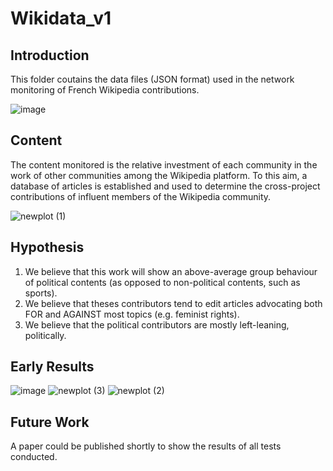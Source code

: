# Wikidata_v1
## Introduction
This folder coutains the data files (JSON format) used in the network monitoring of French Wikipedia contributions. 

![image](https://user-images.githubusercontent.com/120259436/206858886-cb009f66-9e3f-4020-83ec-b8bdb432ef32.png)

## Content
The content monitored is the relative investment of each community in the work of other communities among the Wikipedia platform. 
To this aim, a database of articles is established and used to determine the cross-project contributions of influent members of the Wikipedia community. 

![newplot (1)](https://user-images.githubusercontent.com/120259436/206877804-4e0e7c4e-6859-4724-ba83-d60abd33c1db.png)


## Hypothesis 

1. We believe that this work will show an above-average group behaviour of political contents (as opposed to non-political contents, such as sports). 
2. We believe that theses contributors tend to edit articles advocating both FOR and AGAINST most topics (e.g. feminist rights).
3. We believe that the political contributors are mostly left-leaning, politically. 


## Early Results

![image](https://user-images.githubusercontent.com/120259436/206877735-bf937946-10cb-4fa9-b840-cf68029fac2c.png)
![newplot (3)](https://user-images.githubusercontent.com/120259436/206877819-87bf9fd1-52b6-42c2-93a0-8785ac386d08.png)
![newplot (2)](https://user-images.githubusercontent.com/120259436/206877829-06994d5e-0e7a-489d-adca-d1a2c62cd241.png)


## Future Work
A paper could be published shortly to show the results of all tests conducted. 
